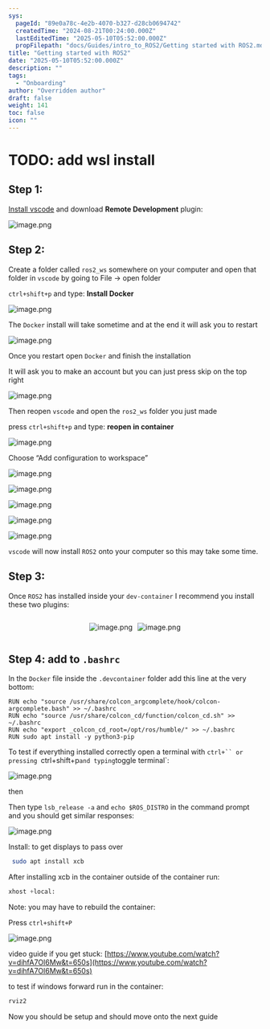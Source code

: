 ```yaml
---
sys:
  pageId: "89e0a78c-4e2b-4070-b327-d28cb0694742"
  createdTime: "2024-08-21T00:24:00.000Z"
  lastEditedTime: "2025-05-10T05:52:00.000Z"
  propFilepath: "docs/Guides/intro_to_ROS2/Getting started with ROS2.md"
title: "Getting started with ROS2"
date: "2025-05-10T05:52:00.000Z"
description: ""
tags:
  - "Onboarding"
author: "Overridden author"
draft: false
weight: 141
toc: false
icon: ""
---
```


# TODO: add wsl install

## Step 1:

[Install vscode](https://code.visualstudio.com/download) and download **Remote Development** plugin:

![image.png](https://prod-files-secure.s3.us-west-2.amazonaws.com/d518164a-d88e-44d1-a4ee-3adb3bd8bce0/efb52993-1881-4a40-b95e-6f020334f022/image.png?X-Amz-Algorithm=AWS4-HMAC-SHA256&X-Amz-Content-Sha256=UNSIGNED-PAYLOAD&X-Amz-Credential=ASIAZI2LB46642PQDNIZ%2F20250717%2Fus-west-2%2Fs3%2Faws4_request&X-Amz-Date=20250717T190953Z&X-Amz-Expires=3600&X-Amz-Security-Token=IQoJb3JpZ2luX2VjEGMaCXVzLXdlc3QtMiJGMEQCIG91mxKj2HNJBBw40P9oCcvczus%2FMizZxMjHyd6uiIw5AiBWej5fGJLn7d1h20i%2FvaaT9MG2r9lrUylBQW2IgqP6cSr%2FAwh8EAAaDDYzNzQyMzE4MzgwNSIMsyZnZUXcpEiVaRPpKtwD7KGZSuzpATv%2FDmT9bUsxbrosQNOk6vGNbdW7rccPq82YGOUSTlsTwUJhb%2BPwST7WaTRT%2FEQZKGxMpv2Ud6mCfsW5TmnmO%2FhsbOf6OEunUTNBejjvKwrGkXcbLrFqb1hnWDmaL2jbzet2jUkGAohIucGgauTA1WlFOcjdNE3Ej0mUswaISKb1GruNxy4yfu8Ichn6r2qUnNcRW3dTSEunEbryWDMWQqJdB5uBcW0NZnRLaXJrMf70yOJY1H3bHUPSiY2pAMXqIjVPmNMq%2F9jUf7lz4kLXT%2BcvrU579Bb5BSkjQTl%2F0M5LxJZDDN3b7CjmI0YKugBVeZIbCrXh4FSTPP2KngPaj96ucGBR9ylZx7eds5fczCQAMroOSJ7PxvJx9LGagQBeGchsrryKaEioGhazZVl%2BLy7EsBB1mHm02GUYIxvZRzJoIvDlrIHbXDZ1w4A7ezT1fq2%2Fz%2BfB6LZTQThLq5si9xoAR7fDVGRUW1l3kWz2%2FZ25iXu%2Br%2BMj8UeIkmFZGPH3UiHf3HMKh0EIJwK3ib6LiSVwqZx%2FOqhPIXM3%2F421uEbKl8iH0jPpXwDaXNZ8jwMFsZpBM0D%2Fa36IEWVi0RwUoy18S3oRx2WcmxwhTq%2FDiUkVLVXyVHUw647lwwY6pgF4mkLl4PpEVkvjGvrLHpzv0MNngqeHqwcl3BBrLlunog57NSzpDTn0cr9Sd6X%2FkBdX4erW1LCLndyqvq5xZGNMty%2FCLQPrjOyVsr8y0MsZo%2BUSFC0h9%2B%2ByefahcIzg0%2FjzPp%2BLGMMpxghJMsURHQCuus4lR9kzndkhHAiWOs0SAOOko5H4RobN6641YJ%2FumgZvzHMYUj5UqztlQZcNtxysEHWwKtDD&X-Amz-Signature=70199657b680481878c2ebcef430054bc3300aba83db1ae4d5ab4a45407342da&X-Amz-SignedHeaders=host&x-amz-checksum-mode=ENABLED&x-id=GetObject)

## Step 2:

Create a folder called `ros2_ws` somewhere on your computer and open that folder in `vscode` by going to File → open folder 

`ctrl+shift+p` and type: **Install Docker**

![image.png](https://prod-files-secure.s3.us-west-2.amazonaws.com/d518164a-d88e-44d1-a4ee-3adb3bd8bce0/2269dc0e-1cd5-47ff-bceb-c04ad9b2eab0/image.png?X-Amz-Algorithm=AWS4-HMAC-SHA256&X-Amz-Content-Sha256=UNSIGNED-PAYLOAD&X-Amz-Credential=ASIAZI2LB46642PQDNIZ%2F20250717%2Fus-west-2%2Fs3%2Faws4_request&X-Amz-Date=20250717T190953Z&X-Amz-Expires=3600&X-Amz-Security-Token=IQoJb3JpZ2luX2VjEGMaCXVzLXdlc3QtMiJGMEQCIG91mxKj2HNJBBw40P9oCcvczus%2FMizZxMjHyd6uiIw5AiBWej5fGJLn7d1h20i%2FvaaT9MG2r9lrUylBQW2IgqP6cSr%2FAwh8EAAaDDYzNzQyMzE4MzgwNSIMsyZnZUXcpEiVaRPpKtwD7KGZSuzpATv%2FDmT9bUsxbrosQNOk6vGNbdW7rccPq82YGOUSTlsTwUJhb%2BPwST7WaTRT%2FEQZKGxMpv2Ud6mCfsW5TmnmO%2FhsbOf6OEunUTNBejjvKwrGkXcbLrFqb1hnWDmaL2jbzet2jUkGAohIucGgauTA1WlFOcjdNE3Ej0mUswaISKb1GruNxy4yfu8Ichn6r2qUnNcRW3dTSEunEbryWDMWQqJdB5uBcW0NZnRLaXJrMf70yOJY1H3bHUPSiY2pAMXqIjVPmNMq%2F9jUf7lz4kLXT%2BcvrU579Bb5BSkjQTl%2F0M5LxJZDDN3b7CjmI0YKugBVeZIbCrXh4FSTPP2KngPaj96ucGBR9ylZx7eds5fczCQAMroOSJ7PxvJx9LGagQBeGchsrryKaEioGhazZVl%2BLy7EsBB1mHm02GUYIxvZRzJoIvDlrIHbXDZ1w4A7ezT1fq2%2Fz%2BfB6LZTQThLq5si9xoAR7fDVGRUW1l3kWz2%2FZ25iXu%2Br%2BMj8UeIkmFZGPH3UiHf3HMKh0EIJwK3ib6LiSVwqZx%2FOqhPIXM3%2F421uEbKl8iH0jPpXwDaXNZ8jwMFsZpBM0D%2Fa36IEWVi0RwUoy18S3oRx2WcmxwhTq%2FDiUkVLVXyVHUw647lwwY6pgF4mkLl4PpEVkvjGvrLHpzv0MNngqeHqwcl3BBrLlunog57NSzpDTn0cr9Sd6X%2FkBdX4erW1LCLndyqvq5xZGNMty%2FCLQPrjOyVsr8y0MsZo%2BUSFC0h9%2B%2ByefahcIzg0%2FjzPp%2BLGMMpxghJMsURHQCuus4lR9kzndkhHAiWOs0SAOOko5H4RobN6641YJ%2FumgZvzHMYUj5UqztlQZcNtxysEHWwKtDD&X-Amz-Signature=7b85ea43231777a4ff82266a2469a5e67ff5e83c02d56bb6e7c0d5c0eb5de0b6&X-Amz-SignedHeaders=host&x-amz-checksum-mode=ENABLED&x-id=GetObject)

The `Docker` install will take sometime and at the end it will ask you to restart

![image.png](https://prod-files-secure.s3.us-west-2.amazonaws.com/d518164a-d88e-44d1-a4ee-3adb3bd8bce0/ed233f78-be33-4b1f-b89c-9c346c0e961e/image.png?X-Amz-Algorithm=AWS4-HMAC-SHA256&X-Amz-Content-Sha256=UNSIGNED-PAYLOAD&X-Amz-Credential=ASIAZI2LB46642PQDNIZ%2F20250717%2Fus-west-2%2Fs3%2Faws4_request&X-Amz-Date=20250717T190953Z&X-Amz-Expires=3600&X-Amz-Security-Token=IQoJb3JpZ2luX2VjEGMaCXVzLXdlc3QtMiJGMEQCIG91mxKj2HNJBBw40P9oCcvczus%2FMizZxMjHyd6uiIw5AiBWej5fGJLn7d1h20i%2FvaaT9MG2r9lrUylBQW2IgqP6cSr%2FAwh8EAAaDDYzNzQyMzE4MzgwNSIMsyZnZUXcpEiVaRPpKtwD7KGZSuzpATv%2FDmT9bUsxbrosQNOk6vGNbdW7rccPq82YGOUSTlsTwUJhb%2BPwST7WaTRT%2FEQZKGxMpv2Ud6mCfsW5TmnmO%2FhsbOf6OEunUTNBejjvKwrGkXcbLrFqb1hnWDmaL2jbzet2jUkGAohIucGgauTA1WlFOcjdNE3Ej0mUswaISKb1GruNxy4yfu8Ichn6r2qUnNcRW3dTSEunEbryWDMWQqJdB5uBcW0NZnRLaXJrMf70yOJY1H3bHUPSiY2pAMXqIjVPmNMq%2F9jUf7lz4kLXT%2BcvrU579Bb5BSkjQTl%2F0M5LxJZDDN3b7CjmI0YKugBVeZIbCrXh4FSTPP2KngPaj96ucGBR9ylZx7eds5fczCQAMroOSJ7PxvJx9LGagQBeGchsrryKaEioGhazZVl%2BLy7EsBB1mHm02GUYIxvZRzJoIvDlrIHbXDZ1w4A7ezT1fq2%2Fz%2BfB6LZTQThLq5si9xoAR7fDVGRUW1l3kWz2%2FZ25iXu%2Br%2BMj8UeIkmFZGPH3UiHf3HMKh0EIJwK3ib6LiSVwqZx%2FOqhPIXM3%2F421uEbKl8iH0jPpXwDaXNZ8jwMFsZpBM0D%2Fa36IEWVi0RwUoy18S3oRx2WcmxwhTq%2FDiUkVLVXyVHUw647lwwY6pgF4mkLl4PpEVkvjGvrLHpzv0MNngqeHqwcl3BBrLlunog57NSzpDTn0cr9Sd6X%2FkBdX4erW1LCLndyqvq5xZGNMty%2FCLQPrjOyVsr8y0MsZo%2BUSFC0h9%2B%2ByefahcIzg0%2FjzPp%2BLGMMpxghJMsURHQCuus4lR9kzndkhHAiWOs0SAOOko5H4RobN6641YJ%2FumgZvzHMYUj5UqztlQZcNtxysEHWwKtDD&X-Amz-Signature=31368b25e2b5bff506c3ffe650a37a2dd7ffc9a0a3d38174b9106e8cc8564f9e&X-Amz-SignedHeaders=host&x-amz-checksum-mode=ENABLED&x-id=GetObject)

Once you restart open `Docker` and finish the installation

It will ask you to make an account but you can just press skip on the top right

![image.png](https://prod-files-secure.s3.us-west-2.amazonaws.com/d518164a-d88e-44d1-a4ee-3adb3bd8bce0/21010ad9-1659-4fd9-9f59-9932a09b2a3d/image.png?X-Amz-Algorithm=AWS4-HMAC-SHA256&X-Amz-Content-Sha256=UNSIGNED-PAYLOAD&X-Amz-Credential=ASIAZI2LB46642PQDNIZ%2F20250717%2Fus-west-2%2Fs3%2Faws4_request&X-Amz-Date=20250717T190953Z&X-Amz-Expires=3600&X-Amz-Security-Token=IQoJb3JpZ2luX2VjEGMaCXVzLXdlc3QtMiJGMEQCIG91mxKj2HNJBBw40P9oCcvczus%2FMizZxMjHyd6uiIw5AiBWej5fGJLn7d1h20i%2FvaaT9MG2r9lrUylBQW2IgqP6cSr%2FAwh8EAAaDDYzNzQyMzE4MzgwNSIMsyZnZUXcpEiVaRPpKtwD7KGZSuzpATv%2FDmT9bUsxbrosQNOk6vGNbdW7rccPq82YGOUSTlsTwUJhb%2BPwST7WaTRT%2FEQZKGxMpv2Ud6mCfsW5TmnmO%2FhsbOf6OEunUTNBejjvKwrGkXcbLrFqb1hnWDmaL2jbzet2jUkGAohIucGgauTA1WlFOcjdNE3Ej0mUswaISKb1GruNxy4yfu8Ichn6r2qUnNcRW3dTSEunEbryWDMWQqJdB5uBcW0NZnRLaXJrMf70yOJY1H3bHUPSiY2pAMXqIjVPmNMq%2F9jUf7lz4kLXT%2BcvrU579Bb5BSkjQTl%2F0M5LxJZDDN3b7CjmI0YKugBVeZIbCrXh4FSTPP2KngPaj96ucGBR9ylZx7eds5fczCQAMroOSJ7PxvJx9LGagQBeGchsrryKaEioGhazZVl%2BLy7EsBB1mHm02GUYIxvZRzJoIvDlrIHbXDZ1w4A7ezT1fq2%2Fz%2BfB6LZTQThLq5si9xoAR7fDVGRUW1l3kWz2%2FZ25iXu%2Br%2BMj8UeIkmFZGPH3UiHf3HMKh0EIJwK3ib6LiSVwqZx%2FOqhPIXM3%2F421uEbKl8iH0jPpXwDaXNZ8jwMFsZpBM0D%2Fa36IEWVi0RwUoy18S3oRx2WcmxwhTq%2FDiUkVLVXyVHUw647lwwY6pgF4mkLl4PpEVkvjGvrLHpzv0MNngqeHqwcl3BBrLlunog57NSzpDTn0cr9Sd6X%2FkBdX4erW1LCLndyqvq5xZGNMty%2FCLQPrjOyVsr8y0MsZo%2BUSFC0h9%2B%2ByefahcIzg0%2FjzPp%2BLGMMpxghJMsURHQCuus4lR9kzndkhHAiWOs0SAOOko5H4RobN6641YJ%2FumgZvzHMYUj5UqztlQZcNtxysEHWwKtDD&X-Amz-Signature=938871046fc2fa5e5e01a4d94869f01d7846fc5669babd9a6b0ca92769b685e8&X-Amz-SignedHeaders=host&x-amz-checksum-mode=ENABLED&x-id=GetObject)

Then reopen `vscode` and open the `ros2_ws` folder you just made

press `ctrl+shift+p` and type: **reopen in container**

![image.png](https://prod-files-secure.s3.us-west-2.amazonaws.com/d518164a-d88e-44d1-a4ee-3adb3bd8bce0/4e93b8c2-41ad-488c-8095-c74205196118/image.png?X-Amz-Algorithm=AWS4-HMAC-SHA256&X-Amz-Content-Sha256=UNSIGNED-PAYLOAD&X-Amz-Credential=ASIAZI2LB46642PQDNIZ%2F20250717%2Fus-west-2%2Fs3%2Faws4_request&X-Amz-Date=20250717T190953Z&X-Amz-Expires=3600&X-Amz-Security-Token=IQoJb3JpZ2luX2VjEGMaCXVzLXdlc3QtMiJGMEQCIG91mxKj2HNJBBw40P9oCcvczus%2FMizZxMjHyd6uiIw5AiBWej5fGJLn7d1h20i%2FvaaT9MG2r9lrUylBQW2IgqP6cSr%2FAwh8EAAaDDYzNzQyMzE4MzgwNSIMsyZnZUXcpEiVaRPpKtwD7KGZSuzpATv%2FDmT9bUsxbrosQNOk6vGNbdW7rccPq82YGOUSTlsTwUJhb%2BPwST7WaTRT%2FEQZKGxMpv2Ud6mCfsW5TmnmO%2FhsbOf6OEunUTNBejjvKwrGkXcbLrFqb1hnWDmaL2jbzet2jUkGAohIucGgauTA1WlFOcjdNE3Ej0mUswaISKb1GruNxy4yfu8Ichn6r2qUnNcRW3dTSEunEbryWDMWQqJdB5uBcW0NZnRLaXJrMf70yOJY1H3bHUPSiY2pAMXqIjVPmNMq%2F9jUf7lz4kLXT%2BcvrU579Bb5BSkjQTl%2F0M5LxJZDDN3b7CjmI0YKugBVeZIbCrXh4FSTPP2KngPaj96ucGBR9ylZx7eds5fczCQAMroOSJ7PxvJx9LGagQBeGchsrryKaEioGhazZVl%2BLy7EsBB1mHm02GUYIxvZRzJoIvDlrIHbXDZ1w4A7ezT1fq2%2Fz%2BfB6LZTQThLq5si9xoAR7fDVGRUW1l3kWz2%2FZ25iXu%2Br%2BMj8UeIkmFZGPH3UiHf3HMKh0EIJwK3ib6LiSVwqZx%2FOqhPIXM3%2F421uEbKl8iH0jPpXwDaXNZ8jwMFsZpBM0D%2Fa36IEWVi0RwUoy18S3oRx2WcmxwhTq%2FDiUkVLVXyVHUw647lwwY6pgF4mkLl4PpEVkvjGvrLHpzv0MNngqeHqwcl3BBrLlunog57NSzpDTn0cr9Sd6X%2FkBdX4erW1LCLndyqvq5xZGNMty%2FCLQPrjOyVsr8y0MsZo%2BUSFC0h9%2B%2ByefahcIzg0%2FjzPp%2BLGMMpxghJMsURHQCuus4lR9kzndkhHAiWOs0SAOOko5H4RobN6641YJ%2FumgZvzHMYUj5UqztlQZcNtxysEHWwKtDD&X-Amz-Signature=d9c1c37118c011c3e4ec477a384daf9dac014bf18912410e821696f595a718f6&X-Amz-SignedHeaders=host&x-amz-checksum-mode=ENABLED&x-id=GetObject)

Choose “Add configuration to workspace”

![image.png](https://prod-files-secure.s3.us-west-2.amazonaws.com/d518164a-d88e-44d1-a4ee-3adb3bd8bce0/9560b282-5060-4989-ba37-97e7b2c22476/image.png?X-Amz-Algorithm=AWS4-HMAC-SHA256&X-Amz-Content-Sha256=UNSIGNED-PAYLOAD&X-Amz-Credential=ASIAZI2LB46642PQDNIZ%2F20250717%2Fus-west-2%2Fs3%2Faws4_request&X-Amz-Date=20250717T190953Z&X-Amz-Expires=3600&X-Amz-Security-Token=IQoJb3JpZ2luX2VjEGMaCXVzLXdlc3QtMiJGMEQCIG91mxKj2HNJBBw40P9oCcvczus%2FMizZxMjHyd6uiIw5AiBWej5fGJLn7d1h20i%2FvaaT9MG2r9lrUylBQW2IgqP6cSr%2FAwh8EAAaDDYzNzQyMzE4MzgwNSIMsyZnZUXcpEiVaRPpKtwD7KGZSuzpATv%2FDmT9bUsxbrosQNOk6vGNbdW7rccPq82YGOUSTlsTwUJhb%2BPwST7WaTRT%2FEQZKGxMpv2Ud6mCfsW5TmnmO%2FhsbOf6OEunUTNBejjvKwrGkXcbLrFqb1hnWDmaL2jbzet2jUkGAohIucGgauTA1WlFOcjdNE3Ej0mUswaISKb1GruNxy4yfu8Ichn6r2qUnNcRW3dTSEunEbryWDMWQqJdB5uBcW0NZnRLaXJrMf70yOJY1H3bHUPSiY2pAMXqIjVPmNMq%2F9jUf7lz4kLXT%2BcvrU579Bb5BSkjQTl%2F0M5LxJZDDN3b7CjmI0YKugBVeZIbCrXh4FSTPP2KngPaj96ucGBR9ylZx7eds5fczCQAMroOSJ7PxvJx9LGagQBeGchsrryKaEioGhazZVl%2BLy7EsBB1mHm02GUYIxvZRzJoIvDlrIHbXDZ1w4A7ezT1fq2%2Fz%2BfB6LZTQThLq5si9xoAR7fDVGRUW1l3kWz2%2FZ25iXu%2Br%2BMj8UeIkmFZGPH3UiHf3HMKh0EIJwK3ib6LiSVwqZx%2FOqhPIXM3%2F421uEbKl8iH0jPpXwDaXNZ8jwMFsZpBM0D%2Fa36IEWVi0RwUoy18S3oRx2WcmxwhTq%2FDiUkVLVXyVHUw647lwwY6pgF4mkLl4PpEVkvjGvrLHpzv0MNngqeHqwcl3BBrLlunog57NSzpDTn0cr9Sd6X%2FkBdX4erW1LCLndyqvq5xZGNMty%2FCLQPrjOyVsr8y0MsZo%2BUSFC0h9%2B%2ByefahcIzg0%2FjzPp%2BLGMMpxghJMsURHQCuus4lR9kzndkhHAiWOs0SAOOko5H4RobN6641YJ%2FumgZvzHMYUj5UqztlQZcNtxysEHWwKtDD&X-Amz-Signature=94eccdef3fd4d42c39cf74df6e637c3f1429ad8930a7c037c0edda542291a204&X-Amz-SignedHeaders=host&x-amz-checksum-mode=ENABLED&x-id=GetObject)

![image.png](https://prod-files-secure.s3.us-west-2.amazonaws.com/d518164a-d88e-44d1-a4ee-3adb3bd8bce0/2ee63f81-886b-48e8-a553-dc6e5eac99e4/image.png?X-Amz-Algorithm=AWS4-HMAC-SHA256&X-Amz-Content-Sha256=UNSIGNED-PAYLOAD&X-Amz-Credential=ASIAZI2LB46642PQDNIZ%2F20250717%2Fus-west-2%2Fs3%2Faws4_request&X-Amz-Date=20250717T190953Z&X-Amz-Expires=3600&X-Amz-Security-Token=IQoJb3JpZ2luX2VjEGMaCXVzLXdlc3QtMiJGMEQCIG91mxKj2HNJBBw40P9oCcvczus%2FMizZxMjHyd6uiIw5AiBWej5fGJLn7d1h20i%2FvaaT9MG2r9lrUylBQW2IgqP6cSr%2FAwh8EAAaDDYzNzQyMzE4MzgwNSIMsyZnZUXcpEiVaRPpKtwD7KGZSuzpATv%2FDmT9bUsxbrosQNOk6vGNbdW7rccPq82YGOUSTlsTwUJhb%2BPwST7WaTRT%2FEQZKGxMpv2Ud6mCfsW5TmnmO%2FhsbOf6OEunUTNBejjvKwrGkXcbLrFqb1hnWDmaL2jbzet2jUkGAohIucGgauTA1WlFOcjdNE3Ej0mUswaISKb1GruNxy4yfu8Ichn6r2qUnNcRW3dTSEunEbryWDMWQqJdB5uBcW0NZnRLaXJrMf70yOJY1H3bHUPSiY2pAMXqIjVPmNMq%2F9jUf7lz4kLXT%2BcvrU579Bb5BSkjQTl%2F0M5LxJZDDN3b7CjmI0YKugBVeZIbCrXh4FSTPP2KngPaj96ucGBR9ylZx7eds5fczCQAMroOSJ7PxvJx9LGagQBeGchsrryKaEioGhazZVl%2BLy7EsBB1mHm02GUYIxvZRzJoIvDlrIHbXDZ1w4A7ezT1fq2%2Fz%2BfB6LZTQThLq5si9xoAR7fDVGRUW1l3kWz2%2FZ25iXu%2Br%2BMj8UeIkmFZGPH3UiHf3HMKh0EIJwK3ib6LiSVwqZx%2FOqhPIXM3%2F421uEbKl8iH0jPpXwDaXNZ8jwMFsZpBM0D%2Fa36IEWVi0RwUoy18S3oRx2WcmxwhTq%2FDiUkVLVXyVHUw647lwwY6pgF4mkLl4PpEVkvjGvrLHpzv0MNngqeHqwcl3BBrLlunog57NSzpDTn0cr9Sd6X%2FkBdX4erW1LCLndyqvq5xZGNMty%2FCLQPrjOyVsr8y0MsZo%2BUSFC0h9%2B%2ByefahcIzg0%2FjzPp%2BLGMMpxghJMsURHQCuus4lR9kzndkhHAiWOs0SAOOko5H4RobN6641YJ%2FumgZvzHMYUj5UqztlQZcNtxysEHWwKtDD&X-Amz-Signature=5194c13240999b8610dc6ce87146a2d83fae0b10294988faeaa1ccf68024862f&X-Amz-SignedHeaders=host&x-amz-checksum-mode=ENABLED&x-id=GetObject)

![image.png](https://prod-files-secure.s3.us-west-2.amazonaws.com/d518164a-d88e-44d1-a4ee-3adb3bd8bce0/ae1580b2-b048-407e-aed9-b584224a7a04/image.png?X-Amz-Algorithm=AWS4-HMAC-SHA256&X-Amz-Content-Sha256=UNSIGNED-PAYLOAD&X-Amz-Credential=ASIAZI2LB46642PQDNIZ%2F20250717%2Fus-west-2%2Fs3%2Faws4_request&X-Amz-Date=20250717T190953Z&X-Amz-Expires=3600&X-Amz-Security-Token=IQoJb3JpZ2luX2VjEGMaCXVzLXdlc3QtMiJGMEQCIG91mxKj2HNJBBw40P9oCcvczus%2FMizZxMjHyd6uiIw5AiBWej5fGJLn7d1h20i%2FvaaT9MG2r9lrUylBQW2IgqP6cSr%2FAwh8EAAaDDYzNzQyMzE4MzgwNSIMsyZnZUXcpEiVaRPpKtwD7KGZSuzpATv%2FDmT9bUsxbrosQNOk6vGNbdW7rccPq82YGOUSTlsTwUJhb%2BPwST7WaTRT%2FEQZKGxMpv2Ud6mCfsW5TmnmO%2FhsbOf6OEunUTNBejjvKwrGkXcbLrFqb1hnWDmaL2jbzet2jUkGAohIucGgauTA1WlFOcjdNE3Ej0mUswaISKb1GruNxy4yfu8Ichn6r2qUnNcRW3dTSEunEbryWDMWQqJdB5uBcW0NZnRLaXJrMf70yOJY1H3bHUPSiY2pAMXqIjVPmNMq%2F9jUf7lz4kLXT%2BcvrU579Bb5BSkjQTl%2F0M5LxJZDDN3b7CjmI0YKugBVeZIbCrXh4FSTPP2KngPaj96ucGBR9ylZx7eds5fczCQAMroOSJ7PxvJx9LGagQBeGchsrryKaEioGhazZVl%2BLy7EsBB1mHm02GUYIxvZRzJoIvDlrIHbXDZ1w4A7ezT1fq2%2Fz%2BfB6LZTQThLq5si9xoAR7fDVGRUW1l3kWz2%2FZ25iXu%2Br%2BMj8UeIkmFZGPH3UiHf3HMKh0EIJwK3ib6LiSVwqZx%2FOqhPIXM3%2F421uEbKl8iH0jPpXwDaXNZ8jwMFsZpBM0D%2Fa36IEWVi0RwUoy18S3oRx2WcmxwhTq%2FDiUkVLVXyVHUw647lwwY6pgF4mkLl4PpEVkvjGvrLHpzv0MNngqeHqwcl3BBrLlunog57NSzpDTn0cr9Sd6X%2FkBdX4erW1LCLndyqvq5xZGNMty%2FCLQPrjOyVsr8y0MsZo%2BUSFC0h9%2B%2ByefahcIzg0%2FjzPp%2BLGMMpxghJMsURHQCuus4lR9kzndkhHAiWOs0SAOOko5H4RobN6641YJ%2FumgZvzHMYUj5UqztlQZcNtxysEHWwKtDD&X-Amz-Signature=b512a3d04734a4fe948bd3e1ca9f5c081b7f3bdce2010efce04f854d54d65859&X-Amz-SignedHeaders=host&x-amz-checksum-mode=ENABLED&x-id=GetObject)

![image.png](https://prod-files-secure.s3.us-west-2.amazonaws.com/d518164a-d88e-44d1-a4ee-3adb3bd8bce0/53255b28-f75e-430f-b9e3-c0ac8577e42b/image.png?X-Amz-Algorithm=AWS4-HMAC-SHA256&X-Amz-Content-Sha256=UNSIGNED-PAYLOAD&X-Amz-Credential=ASIAZI2LB46642PQDNIZ%2F20250717%2Fus-west-2%2Fs3%2Faws4_request&X-Amz-Date=20250717T190953Z&X-Amz-Expires=3600&X-Amz-Security-Token=IQoJb3JpZ2luX2VjEGMaCXVzLXdlc3QtMiJGMEQCIG91mxKj2HNJBBw40P9oCcvczus%2FMizZxMjHyd6uiIw5AiBWej5fGJLn7d1h20i%2FvaaT9MG2r9lrUylBQW2IgqP6cSr%2FAwh8EAAaDDYzNzQyMzE4MzgwNSIMsyZnZUXcpEiVaRPpKtwD7KGZSuzpATv%2FDmT9bUsxbrosQNOk6vGNbdW7rccPq82YGOUSTlsTwUJhb%2BPwST7WaTRT%2FEQZKGxMpv2Ud6mCfsW5TmnmO%2FhsbOf6OEunUTNBejjvKwrGkXcbLrFqb1hnWDmaL2jbzet2jUkGAohIucGgauTA1WlFOcjdNE3Ej0mUswaISKb1GruNxy4yfu8Ichn6r2qUnNcRW3dTSEunEbryWDMWQqJdB5uBcW0NZnRLaXJrMf70yOJY1H3bHUPSiY2pAMXqIjVPmNMq%2F9jUf7lz4kLXT%2BcvrU579Bb5BSkjQTl%2F0M5LxJZDDN3b7CjmI0YKugBVeZIbCrXh4FSTPP2KngPaj96ucGBR9ylZx7eds5fczCQAMroOSJ7PxvJx9LGagQBeGchsrryKaEioGhazZVl%2BLy7EsBB1mHm02GUYIxvZRzJoIvDlrIHbXDZ1w4A7ezT1fq2%2Fz%2BfB6LZTQThLq5si9xoAR7fDVGRUW1l3kWz2%2FZ25iXu%2Br%2BMj8UeIkmFZGPH3UiHf3HMKh0EIJwK3ib6LiSVwqZx%2FOqhPIXM3%2F421uEbKl8iH0jPpXwDaXNZ8jwMFsZpBM0D%2Fa36IEWVi0RwUoy18S3oRx2WcmxwhTq%2FDiUkVLVXyVHUw647lwwY6pgF4mkLl4PpEVkvjGvrLHpzv0MNngqeHqwcl3BBrLlunog57NSzpDTn0cr9Sd6X%2FkBdX4erW1LCLndyqvq5xZGNMty%2FCLQPrjOyVsr8y0MsZo%2BUSFC0h9%2B%2ByefahcIzg0%2FjzPp%2BLGMMpxghJMsURHQCuus4lR9kzndkhHAiWOs0SAOOko5H4RobN6641YJ%2FumgZvzHMYUj5UqztlQZcNtxysEHWwKtDD&X-Amz-Signature=8d10460fb793a2c0e2e49efe8a461179cffe26f05c49c36ac849aa541bd45261&X-Amz-SignedHeaders=host&x-amz-checksum-mode=ENABLED&x-id=GetObject)

![image.png](https://prod-files-secure.s3.us-west-2.amazonaws.com/d518164a-d88e-44d1-a4ee-3adb3bd8bce0/7c562767-5af9-4ffb-97d1-327bcdf4ee00/image.png?X-Amz-Algorithm=AWS4-HMAC-SHA256&X-Amz-Content-Sha256=UNSIGNED-PAYLOAD&X-Amz-Credential=ASIAZI2LB46642PQDNIZ%2F20250717%2Fus-west-2%2Fs3%2Faws4_request&X-Amz-Date=20250717T190953Z&X-Amz-Expires=3600&X-Amz-Security-Token=IQoJb3JpZ2luX2VjEGMaCXVzLXdlc3QtMiJGMEQCIG91mxKj2HNJBBw40P9oCcvczus%2FMizZxMjHyd6uiIw5AiBWej5fGJLn7d1h20i%2FvaaT9MG2r9lrUylBQW2IgqP6cSr%2FAwh8EAAaDDYzNzQyMzE4MzgwNSIMsyZnZUXcpEiVaRPpKtwD7KGZSuzpATv%2FDmT9bUsxbrosQNOk6vGNbdW7rccPq82YGOUSTlsTwUJhb%2BPwST7WaTRT%2FEQZKGxMpv2Ud6mCfsW5TmnmO%2FhsbOf6OEunUTNBejjvKwrGkXcbLrFqb1hnWDmaL2jbzet2jUkGAohIucGgauTA1WlFOcjdNE3Ej0mUswaISKb1GruNxy4yfu8Ichn6r2qUnNcRW3dTSEunEbryWDMWQqJdB5uBcW0NZnRLaXJrMf70yOJY1H3bHUPSiY2pAMXqIjVPmNMq%2F9jUf7lz4kLXT%2BcvrU579Bb5BSkjQTl%2F0M5LxJZDDN3b7CjmI0YKugBVeZIbCrXh4FSTPP2KngPaj96ucGBR9ylZx7eds5fczCQAMroOSJ7PxvJx9LGagQBeGchsrryKaEioGhazZVl%2BLy7EsBB1mHm02GUYIxvZRzJoIvDlrIHbXDZ1w4A7ezT1fq2%2Fz%2BfB6LZTQThLq5si9xoAR7fDVGRUW1l3kWz2%2FZ25iXu%2Br%2BMj8UeIkmFZGPH3UiHf3HMKh0EIJwK3ib6LiSVwqZx%2FOqhPIXM3%2F421uEbKl8iH0jPpXwDaXNZ8jwMFsZpBM0D%2Fa36IEWVi0RwUoy18S3oRx2WcmxwhTq%2FDiUkVLVXyVHUw647lwwY6pgF4mkLl4PpEVkvjGvrLHpzv0MNngqeHqwcl3BBrLlunog57NSzpDTn0cr9Sd6X%2FkBdX4erW1LCLndyqvq5xZGNMty%2FCLQPrjOyVsr8y0MsZo%2BUSFC0h9%2B%2ByefahcIzg0%2FjzPp%2BLGMMpxghJMsURHQCuus4lR9kzndkhHAiWOs0SAOOko5H4RobN6641YJ%2FumgZvzHMYUj5UqztlQZcNtxysEHWwKtDD&X-Amz-Signature=ba3a5fe4eb204cb76914b83831ceea01d23b248bd0561e27b68f10e15ec64a9c&X-Amz-SignedHeaders=host&x-amz-checksum-mode=ENABLED&x-id=GetObject)

`vscode` will now install `ROS2` onto your computer so this may take some time.

## Step 3:

Once `ROS2` has installed inside your `dev-container` I recommend you install these two plugins:

<div style="display: flex;flex-direction: row; column-gap:10px; max-width: 630px;justify-content: center;">
<div>

![image.png](https://prod-files-secure.s3.us-west-2.amazonaws.com/d518164a-d88e-44d1-a4ee-3adb3bd8bce0/3fc3d550-5a54-4ba1-ba6b-faa01cdb7369/image.png?X-Amz-Algorithm=AWS4-HMAC-SHA256&X-Amz-Content-Sha256=UNSIGNED-PAYLOAD&X-Amz-Credential=ASIAZI2LB466ZMQANS7F%2F20250717%2Fus-west-2%2Fs3%2Faws4_request&X-Amz-Date=20250717T190959Z&X-Amz-Expires=3600&X-Amz-Security-Token=IQoJb3JpZ2luX2VjEGMaCXVzLXdlc3QtMiJHMEUCIQDUAl%2FU1nYqlXvEygeqHHHjjia7f5ECB6ruvdXDrWsQwwIgDIZ7pEHS5w6T6wW1X5YJc1m9j5lYWfDYN9hWeQnVFnQq%2FwMIfBAAGgw2Mzc0MjMxODM4MDUiDBgYpzIbwfHyZ0Vm4CrcA3qRLXLHYs5Q7K2ECI91zoMo%2Ft2wZE3iYdfNTAj2s8YwMdU70r1QpHkIRbghEm9O%2BriC4iFuXH%2Bu8954gM47A%2FNUXDH7EdFl3r1f8BBzoZZJQlDf9WNVs7IwM7mDec8%2FEm83%2BKCw%2FB%2BpYCDeHtmBl1Mu%2BGMV8CYzLo6e3UX7Of842U5%2BCMJJddC8lrvMP9%2B8stZwlSHkTMqhTfob8FHSSF1ysYopCJ7YX6KzQVhcsadjr1%2BFguqzjjnhQYkcbpfO1A23zDLNYqrAvasb4fQbXH5Lw2%2FGiac%2BbMMlh4%2FjXVM6zAy2QsiJZCc0uCgBFwmpelxZJfhuzIdamY0V%2BMK2fjNFk13Yd94c4aqW%2F4qlgG%2FTBWvgZzRCbtZkrWrt7o3XqedQu66qkvbEmKXa56hvPttDg7L11yUaxUYwc7Qo%2BxXqjc%2FCihV4D9j5qrIcWu2Y3sPrrFSyv%2B4MU%2F6rfydA%2Fnj5Gdn%2FvcuCV5vAVoawKuozNIZOUWnirMaGmo0E%2BbO72Vf88few159srmZJwxCXN1ngK3QK9cYdzNhsJs%2FKRwF2dR3AD0RcoffJq9D%2B%2Fk1XaecPIc94o%2BWFD71PdqJEvshdn1Y0Ps27PhI0pxwx7a2QQmDLtnQ8HYY8Si3IMK2O5cMGOqUBjdRzqltrhnZDIHgj5NyFVFp9GxGDtC3odECfwITEdqd6EIC9WwMVoZ0sDHyvR8kiQzyUOxV7D4e6c6KJKEq%2F1UOv5kWY%2FgRvorQW231SpKknbm4H4KCDnw%2B%2FYZZID6pLzkJ3pSKUd3YRfOOsYNrv2gly6BJmuKcFx5Vy0hPTG3TV4en6emS7WxKlF%2Fie95N7PiVvtyAXsInLaR%2Bh%2BTromInTecUV&X-Amz-Signature=84713cfa011eb72ec7dd51f34d3cfc8d055b0e4e9bdaec9a5bc8525f418f2917&X-Amz-SignedHeaders=host&x-amz-checksum-mode=ENABLED&x-id=GetObject)

</div>
<div>

![image.png](https://prod-files-secure.s3.us-west-2.amazonaws.com/d518164a-d88e-44d1-a4ee-3adb3bd8bce0/d994cc66-13c2-4093-a5a3-f84cf4601a82/image.png?X-Amz-Algorithm=AWS4-HMAC-SHA256&X-Amz-Content-Sha256=UNSIGNED-PAYLOAD&X-Amz-Credential=ASIAZI2LB466Y5XJDLPH%2F20250717%2Fus-west-2%2Fs3%2Faws4_request&X-Amz-Date=20250717T190959Z&X-Amz-Expires=3600&X-Amz-Security-Token=IQoJb3JpZ2luX2VjEGMaCXVzLXdlc3QtMiJGMEQCIFCKD3b6CRuCnIc%2FAos0ZLGSDonwr2sfO%2BxzZHVGPBFPAiByzWvV7Uw1XJCPuCJIAm19AeBDWoYVdCCRfxOsTF%2FLdir%2FAwh8EAAaDDYzNzQyMzE4MzgwNSIMCXZ%2BDnX09DZKSGDJKtwD%2BB5Z9zAUkZL4EZVgXuv1%2BRuBeyxd%2BF3hu1i%2Bt%2B5FzvXU3e%2BYS8pl84FaJsOejU2I7TbaYogsidFPNjMOrno%2FDP23Jou7FJrEccnnXJ4kxzbpGwdh4F9cFVgIRgZCR5fGwDlc%2FT7l1kcWHkli%2BQFUkgBJl7%2BaAeFRDn9JqzNCFhuhOqropahY3Bm4iL1L8uJILZU%2F%2BVnF6NjsEJB8D%2BeBPmh5pdoXzRTZTYCaRGxAzWrhZcAU9WeU3Qy%2FppB4xsnpAcr1jncp4uXUg1IglsjoR7%2BAjlA5fBBwZwGi%2B1t5kiyeu%2FXpMhZsSQ5%2FhIL9cfyPRBD52IwpVuvzZzQBgRub5DX041s6tqJP7CHqJD5capP1g4sdBKtaD%2F94dkwrTrL7PZDkw4Q1KFuHGeKIs7jdI0VZ%2FuiMWp4RkQyuiNVRH%2BsrArsgpXGNptX13Gpws7LYQr%2FmlLthx6ti%2F8X6eGfJ%2FOqqgLAHpgLJhi2ldHMfycxBokM770qi7zOYbsO0ZwER1Dey1ZU0laEKLg%2BXPW%2FDFCx33X3BhcDxPYRQQWrn%2FolFsM7EDYWe8vWmL5UBvxixU8OXikJmu%2FGZR8GJOjZ%2FyrdxW0E1xTUlAd2V%2BSTkTD4DDXuAhw%2FRRuaPpvUwzo7lwwY6pgGERgWJGpL6%2FE5gqVGA7ZqLZGa7UG%2Bm4asJeM2J26FMeEFs9tuDzTZQvyRczsgNcBFuzjFQw2SDvDKCYwoCNIbscN3mZlvIqU08pgc8MIYk3fcKoF0SogO%2F27zjcR1pWcDWO%2FDnQ1nXUGbjN8QY%2FX0TT5Gnp4tHBIZpcrehksr90x0pQYsDBgN2GU%2FbhGO7N0k2UC9CgrumSe61YMKkvrT%2BzXZSxg1a&X-Amz-Signature=70ce62e4240a1e4c389a49cc1c6a836c83c5c3a9a250a39655704ed0c4a77458&X-Amz-SignedHeaders=host&x-amz-checksum-mode=ENABLED&x-id=GetObject)

</div>
</div>

## Step 4: add to `.bashrc`

In the `Docker` file inside the `.devcontainer` folder add this line at the very bottom: 

```docker
RUN echo "source /usr/share/colcon_argcomplete/hook/colcon-argcomplete.bash" >> ~/.bashrc
RUN echo "source /usr/share/colcon_cd/function/colcon_cd.sh" >> ~/.bashrc
RUN echo "export _colcon_cd_root=/opt/ros/humble/" >> ~/.bashrc
RUN sudo apt install -y python3-pip 
```

To test if everything installed correctly open a terminal with `ctrl+`` or pressing `ctrl+shift+p` and typing `toggle terminal`:

![image.png](https://prod-files-secure.s3.us-west-2.amazonaws.com/d518164a-d88e-44d1-a4ee-3adb3bd8bce0/6a4943d8-b04e-4c02-9a58-775f3384d1a5/image.png?X-Amz-Algorithm=AWS4-HMAC-SHA256&X-Amz-Content-Sha256=UNSIGNED-PAYLOAD&X-Amz-Credential=ASIAZI2LB46642PQDNIZ%2F20250717%2Fus-west-2%2Fs3%2Faws4_request&X-Amz-Date=20250717T190953Z&X-Amz-Expires=3600&X-Amz-Security-Token=IQoJb3JpZ2luX2VjEGMaCXVzLXdlc3QtMiJGMEQCIG91mxKj2HNJBBw40P9oCcvczus%2FMizZxMjHyd6uiIw5AiBWej5fGJLn7d1h20i%2FvaaT9MG2r9lrUylBQW2IgqP6cSr%2FAwh8EAAaDDYzNzQyMzE4MzgwNSIMsyZnZUXcpEiVaRPpKtwD7KGZSuzpATv%2FDmT9bUsxbrosQNOk6vGNbdW7rccPq82YGOUSTlsTwUJhb%2BPwST7WaTRT%2FEQZKGxMpv2Ud6mCfsW5TmnmO%2FhsbOf6OEunUTNBejjvKwrGkXcbLrFqb1hnWDmaL2jbzet2jUkGAohIucGgauTA1WlFOcjdNE3Ej0mUswaISKb1GruNxy4yfu8Ichn6r2qUnNcRW3dTSEunEbryWDMWQqJdB5uBcW0NZnRLaXJrMf70yOJY1H3bHUPSiY2pAMXqIjVPmNMq%2F9jUf7lz4kLXT%2BcvrU579Bb5BSkjQTl%2F0M5LxJZDDN3b7CjmI0YKugBVeZIbCrXh4FSTPP2KngPaj96ucGBR9ylZx7eds5fczCQAMroOSJ7PxvJx9LGagQBeGchsrryKaEioGhazZVl%2BLy7EsBB1mHm02GUYIxvZRzJoIvDlrIHbXDZ1w4A7ezT1fq2%2Fz%2BfB6LZTQThLq5si9xoAR7fDVGRUW1l3kWz2%2FZ25iXu%2Br%2BMj8UeIkmFZGPH3UiHf3HMKh0EIJwK3ib6LiSVwqZx%2FOqhPIXM3%2F421uEbKl8iH0jPpXwDaXNZ8jwMFsZpBM0D%2Fa36IEWVi0RwUoy18S3oRx2WcmxwhTq%2FDiUkVLVXyVHUw647lwwY6pgF4mkLl4PpEVkvjGvrLHpzv0MNngqeHqwcl3BBrLlunog57NSzpDTn0cr9Sd6X%2FkBdX4erW1LCLndyqvq5xZGNMty%2FCLQPrjOyVsr8y0MsZo%2BUSFC0h9%2B%2ByefahcIzg0%2FjzPp%2BLGMMpxghJMsURHQCuus4lR9kzndkhHAiWOs0SAOOko5H4RobN6641YJ%2FumgZvzHMYUj5UqztlQZcNtxysEHWwKtDD&X-Amz-Signature=1ffb3158902a130229d96b52a032aac8db05e9ff4fb4689eee2112d6cc036b15&X-Amz-SignedHeaders=host&x-amz-checksum-mode=ENABLED&x-id=GetObject)

then 

Then type `lsb_release -a` and `echo $ROS_DISTRO` in the command prompt and you should get similar responses:

![image.png](https://prod-files-secure.s3.us-west-2.amazonaws.com/d518164a-d88e-44d1-a4ee-3adb3bd8bce0/3e635dec-a805-4e85-8b9e-d000e5b71a4e/image.png?X-Amz-Algorithm=AWS4-HMAC-SHA256&X-Amz-Content-Sha256=UNSIGNED-PAYLOAD&X-Amz-Credential=ASIAZI2LB46642PQDNIZ%2F20250717%2Fus-west-2%2Fs3%2Faws4_request&X-Amz-Date=20250717T190953Z&X-Amz-Expires=3600&X-Amz-Security-Token=IQoJb3JpZ2luX2VjEGMaCXVzLXdlc3QtMiJGMEQCIG91mxKj2HNJBBw40P9oCcvczus%2FMizZxMjHyd6uiIw5AiBWej5fGJLn7d1h20i%2FvaaT9MG2r9lrUylBQW2IgqP6cSr%2FAwh8EAAaDDYzNzQyMzE4MzgwNSIMsyZnZUXcpEiVaRPpKtwD7KGZSuzpATv%2FDmT9bUsxbrosQNOk6vGNbdW7rccPq82YGOUSTlsTwUJhb%2BPwST7WaTRT%2FEQZKGxMpv2Ud6mCfsW5TmnmO%2FhsbOf6OEunUTNBejjvKwrGkXcbLrFqb1hnWDmaL2jbzet2jUkGAohIucGgauTA1WlFOcjdNE3Ej0mUswaISKb1GruNxy4yfu8Ichn6r2qUnNcRW3dTSEunEbryWDMWQqJdB5uBcW0NZnRLaXJrMf70yOJY1H3bHUPSiY2pAMXqIjVPmNMq%2F9jUf7lz4kLXT%2BcvrU579Bb5BSkjQTl%2F0M5LxJZDDN3b7CjmI0YKugBVeZIbCrXh4FSTPP2KngPaj96ucGBR9ylZx7eds5fczCQAMroOSJ7PxvJx9LGagQBeGchsrryKaEioGhazZVl%2BLy7EsBB1mHm02GUYIxvZRzJoIvDlrIHbXDZ1w4A7ezT1fq2%2Fz%2BfB6LZTQThLq5si9xoAR7fDVGRUW1l3kWz2%2FZ25iXu%2Br%2BMj8UeIkmFZGPH3UiHf3HMKh0EIJwK3ib6LiSVwqZx%2FOqhPIXM3%2F421uEbKl8iH0jPpXwDaXNZ8jwMFsZpBM0D%2Fa36IEWVi0RwUoy18S3oRx2WcmxwhTq%2FDiUkVLVXyVHUw647lwwY6pgF4mkLl4PpEVkvjGvrLHpzv0MNngqeHqwcl3BBrLlunog57NSzpDTn0cr9Sd6X%2FkBdX4erW1LCLndyqvq5xZGNMty%2FCLQPrjOyVsr8y0MsZo%2BUSFC0h9%2B%2ByefahcIzg0%2FjzPp%2BLGMMpxghJMsURHQCuus4lR9kzndkhHAiWOs0SAOOko5H4RobN6641YJ%2FumgZvzHMYUj5UqztlQZcNtxysEHWwKtDD&X-Amz-Signature=ba05fcea8ec75dec357d4ff4562e906bd6ce0085f76f075c449263a8c365cf55&X-Amz-SignedHeaders=host&x-amz-checksum-mode=ENABLED&x-id=GetObject)

Install:  to get displays to pass over

```bash
 sudo apt install xcb
```

After installing xcb in the container outside of the container run:

```python
xhost +local:
```

Note: you may have to rebuild the container:

Press `ctrl+shift+P`

![image.png](https://prod-files-secure.s3.us-west-2.amazonaws.com/d518164a-d88e-44d1-a4ee-3adb3bd8bce0/6c2be660-2618-4c38-9c26-53554f7a0b7b/image.png?X-Amz-Algorithm=AWS4-HMAC-SHA256&X-Amz-Content-Sha256=UNSIGNED-PAYLOAD&X-Amz-Credential=ASIAZI2LB46642PQDNIZ%2F20250717%2Fus-west-2%2Fs3%2Faws4_request&X-Amz-Date=20250717T190953Z&X-Amz-Expires=3600&X-Amz-Security-Token=IQoJb3JpZ2luX2VjEGMaCXVzLXdlc3QtMiJGMEQCIG91mxKj2HNJBBw40P9oCcvczus%2FMizZxMjHyd6uiIw5AiBWej5fGJLn7d1h20i%2FvaaT9MG2r9lrUylBQW2IgqP6cSr%2FAwh8EAAaDDYzNzQyMzE4MzgwNSIMsyZnZUXcpEiVaRPpKtwD7KGZSuzpATv%2FDmT9bUsxbrosQNOk6vGNbdW7rccPq82YGOUSTlsTwUJhb%2BPwST7WaTRT%2FEQZKGxMpv2Ud6mCfsW5TmnmO%2FhsbOf6OEunUTNBejjvKwrGkXcbLrFqb1hnWDmaL2jbzet2jUkGAohIucGgauTA1WlFOcjdNE3Ej0mUswaISKb1GruNxy4yfu8Ichn6r2qUnNcRW3dTSEunEbryWDMWQqJdB5uBcW0NZnRLaXJrMf70yOJY1H3bHUPSiY2pAMXqIjVPmNMq%2F9jUf7lz4kLXT%2BcvrU579Bb5BSkjQTl%2F0M5LxJZDDN3b7CjmI0YKugBVeZIbCrXh4FSTPP2KngPaj96ucGBR9ylZx7eds5fczCQAMroOSJ7PxvJx9LGagQBeGchsrryKaEioGhazZVl%2BLy7EsBB1mHm02GUYIxvZRzJoIvDlrIHbXDZ1w4A7ezT1fq2%2Fz%2BfB6LZTQThLq5si9xoAR7fDVGRUW1l3kWz2%2FZ25iXu%2Br%2BMj8UeIkmFZGPH3UiHf3HMKh0EIJwK3ib6LiSVwqZx%2FOqhPIXM3%2F421uEbKl8iH0jPpXwDaXNZ8jwMFsZpBM0D%2Fa36IEWVi0RwUoy18S3oRx2WcmxwhTq%2FDiUkVLVXyVHUw647lwwY6pgF4mkLl4PpEVkvjGvrLHpzv0MNngqeHqwcl3BBrLlunog57NSzpDTn0cr9Sd6X%2FkBdX4erW1LCLndyqvq5xZGNMty%2FCLQPrjOyVsr8y0MsZo%2BUSFC0h9%2B%2ByefahcIzg0%2FjzPp%2BLGMMpxghJMsURHQCuus4lR9kzndkhHAiWOs0SAOOko5H4RobN6641YJ%2FumgZvzHMYUj5UqztlQZcNtxysEHWwKtDD&X-Amz-Signature=e86fc7da16407840538d7d87867706134d0292ec21e2f5de23379bcc9034db70&X-Amz-SignedHeaders=host&x-amz-checksum-mode=ENABLED&x-id=GetObject)

video guide if you get stuck: [https://www.youtube.com/watch?v=dihfA7Ol6Mw&t=650s](https://www.youtube.com/watch?v=dihfA7Ol6Mw&t=650s)

to test if windows forward run in the container:

```bash
rviz2
```

Now you should be setup and should move onto the next guide 

